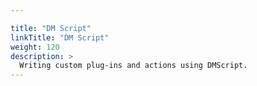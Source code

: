 ```yaml
---

title: "DM Script"
linkTitle: "DM Script"
weight: 120
description: >
  Writing custom plug-ins and actions using DMScript.
---
```

